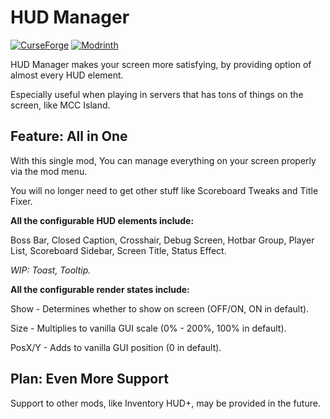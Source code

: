 # HUD Manager

[![CurseForge](http://cf.way2muchnoise.eu/full_1351618_downloads.svg)](https://www.curseforge.com/minecraft/mc-mods/hud-manager)
[![Modrinth](https://img.shields.io/modrinth/dt/hbUrCPGQ?color=00cc00&label=modrinth%20downloads)](https://modrinth.com/mod/hud-manager)

HUD Manager makes your screen more satisfying, by providing option of almost every HUD element.

Especially useful when playing in servers that has tons of things on the screen, like MCC Island.

## Feature: All in One

With this single mod, You can manage everything on your screen properly via the mod menu.

You will no longer need to get other stuff like Scoreboard Tweaks and Title Fixer.

**All the configurable HUD elements include:**

Boss Bar, Closed Caption, Crosshair, Debug Screen, Hotbar Group, Player List, Scoreboard Sidebar, Screen Title, Status Effect.

*WIP: Toast, Tooltip.*

**All the configurable render states include:**

Show - Determines whether to show on screen (OFF/ON, ON in default).

Size - Multiplies to vanilla GUI scale (0% - 200%, 100% in default).

PosX/Y - Adds to vanilla GUI position (0 in default).

## Plan: Even More Support

Support to other mods, like Inventory HUD+, may be provided in the future.
